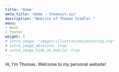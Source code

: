```yaml
---
title: 'Home'
meta_title: 'Home - thomasst.xyz'
description: "Website of Thomas Stadler."
menu: 
- main
- footer
weight: 5
# intro_image: "images/illustrations/pointing.svg"
# intro_image_absolute: true
# intro_image_hide_on_mobile: true
---
```


Hi, I'm Thomas.
Welcome to my personal website!
